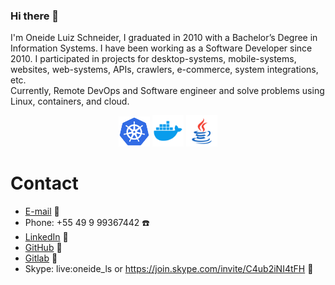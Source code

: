 ### Hi there 👋

I'm Oneide Luiz Schneider, I graduated in 2010 with a Bachelor’s Degree in Information Systems.
I have been working as a Software Developer since 2010. I participated in projects for desktop-systems, mobile-systems, websites, web-systems, APIs, crawlers, e-commerce, system integrations, etc. \
Currently, Remote DevOps and Software engineer and solve problems using Linux, containers, and cloud. 

<p align="center">
<img src="https://raw.githubusercontent.com/OneideLuizSchneider/OneideLuizSchneider/master/assets/k8s.png" width="50">
<img src="https://raw.githubusercontent.com/OneideLuizSchneider/OneideLuizSchneider/master/assets/docker.png" width="50">
<img src="https://raw.githubusercontent.com/OneideLuizSchneider/OneideLuizSchneider/master/assets/java.png" width="50">
</p>

# Contact 

- [E-mail](mailto:oneidels@gmail.com) :e-mail:
- Phone: +55 49 9 99367442 :phone:
- [LinkedIn](https://www.linkedin.com/in/oneideluizschneider) :link:
- [GitHub](https://github.com/OneideLuizSchneider) :link:
- [Gitlab](https://gitlab.com/oneideluizschneider) :link:
- Skype: live:oneide_ls or https://join.skype.com/invite/C4ub2iNI4tFH :link:


<!--
**OneideLuizSchneider/OneideLuizSchneider** is a ✨ _special_ ✨ repository because its `README.md` (this file) appears on your GitHub profile.

Here are some ideas to get you started:

- 🔭 I’m currently working on ...
- 🌱 I’m currently learning ...
- 👯 I’m looking to collaborate on ...
- 🤔 I’m looking for help with ...
- 💬 Ask me about ...
- 📫 How to reach me: ...
- 😄 Pronouns: ...
- ⚡ Fun fact: ...
-->
